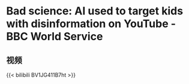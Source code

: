 # Bad science: AI used to target kids with disinformation on YouTube - BBC World Service


## 视频

{{< bilibili BV1JG411B7ht >}}

